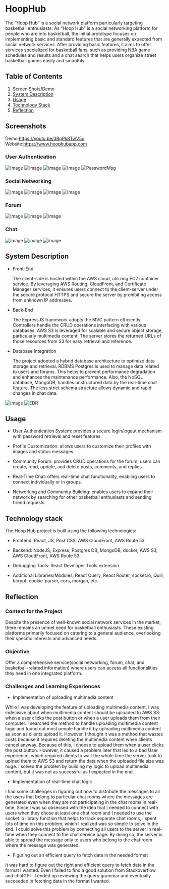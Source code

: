 # HoopHub

The “Hoop Hub” is a social network platform particularly targeting basketball enthusiasts. As “Hoop Hub” is a social networking platform for people who are into basketball, the initial prototype focuses on implementing basic and standard features that are generally expected from social network services.
After providing basic features, it aims to offer services specialized for basketball fans, such as providing NBA game schedules and results and a chat search that helps users organize street basketball games easily and smoothly. 

## Table of Contents

1. [Screen Shots/Demo](#screenshot)
2. [System Description](#system-description) 
3. [Usage](#usage)
4. [Technology Stack](#tech-stack)
5. [Reflection](#reflection)

## Screenshots <a name="screenshot"></a>

Demo:https://youtu.be/3RpPk8TwV5o  
Website:https://www.hoophubapp.com

### User Authentication
![image](https://github.com/Potatojelly/Capstone-HoopHub/assets/108857524/479706f2-60ea-4d23-b661-5d9ff92104a8)
![image](https://github.com/Potatojelly/Capstone-HoopHub/assets/108857524/4234a23a-f7ad-48fa-af4a-eba6a87b9a34)
![image](https://github.com/Potatojelly/Capstone-HoopHub/assets/108857524/c2872f5b-f2cb-454b-a87d-ae4e6ab39d88)
![image](https://github.com/Potatojelly/Capstone-HoopHub/assets/108857524/c8b25ac2-b697-451a-97c4-bed5df5cc8ba)
![PasswordMsg](https://github.com/Potatojelly/HoopHub/assets/108857524/3d2977eb-f389-4374-8220-7dacc49df73b)


### Social Networking
![image](https://github.com/Potatojelly/Capstone-HoopHub/assets/108857524/6aed0cf2-22f2-462a-95e5-12e5ce86b5e5)
![image](https://github.com/Potatojelly/Capstone-HoopHub/assets/108857524/ab0d29ff-675d-49c1-af8c-fc359e33c1b5)
![image](https://github.com/Potatojelly/Capstone-HoopHub/assets/108857524/b870cc63-ead8-4a19-bf34-07c6b6ff131d)
![image](https://github.com/Potatojelly/Capstone-HoopHub/assets/108857524/f2fb0bea-8c35-477b-82b3-506cf045c16c)


### Forum
![image](https://github.com/Potatojelly/Capstone-HoopHub/assets/108857524/cdeda30e-6c8d-4cb8-b3a1-6d5dd38ca20b)
![image](https://github.com/Potatojelly/Capstone-HoopHub/assets/108857524/7747a5bb-a5fa-4989-8f11-a448807ea724)
![image](https://github.com/Potatojelly/Capstone-HoopHub/assets/108857524/9c7ec10e-19cb-42f1-a5bc-89458f0fb256)


### Chat
![image](https://github.com/Potatojelly/Capstone-HoopHub/assets/108857524/232b8011-1d96-4186-a942-101a524c871c)
![image](https://github.com/Potatojelly/Capstone-HoopHub/assets/108857524/8acdba72-aed7-451e-8cbb-0e871f214657)
![image](https://github.com/Potatojelly/Capstone-HoopHub/assets/108857524/3011cefd-9806-4c8a-a58a-7cc2f4a7e9fd)

## System Description <a name="system-description"></a>
* Front-End
  
  The client-side is hosted within the AWS cloud, utilizing EC2 container service. By leveraging AWS Routing, CloudFront, and Certificate Manager services, it ensures users connect to the client-server under the secure protocol HTTPS and secure the server by prohibiting access from unknown IP addresses.

* Back-End
  
  The ExpressJS framework adopts the MVC pattern efficiently. Controllers handle the CRUD operations interfacing with various databases. AWS S3 is leveraged for scalable and secure object storage, particularly multimedia content. The server stores the returned URLs of those resources from S3 for easy retrieval and reference.  

* Database Integration
  
  The project adopted a hybrid database architecture to optimize data storage and retrieval. RDBMS Postgres is used to manage data related to users and forums. This helps to prevent performance degradation and enhances the maintenance performance. Also, the NoSQL database, MongoDB, handles unstructured data by the real-time chat feature. The less strict schema structure allows dynamic and rapid changes in chat data. 

![image](https://github.com/Potatojelly/Capstone-HoopHub/assets/108857524/0918281c-7f07-424b-88ac-842746bade59)
![EDR](https://github.com/Potatojelly/HoopHub/assets/108857524/f6e59371-13a2-400f-9740-3d38afc6fda8)


## Usage <a name="usage"></a>

* User Authentication System: provides a secure login/logout mechanism with password retrieval and reset features.

* Profile Customization: allows users to customize their profiles with images and status messages.

* Community Forum: provides CRUD operations for the forum; users can create, read, update, and delete posts, comments, and replies 

* Real-Time Chat: offers real-time chat functionality, enabling users to connect individually or in groups.

* Networking and Community Building: enables users to expand their network by searching for other basketball enthusiasts and sending friend requests.

## Technology stack <a name="tech-stack"></a>
The Hoop Hub project is built using the following technologies:

* Frontend: React, JS, Post CSS,  AWS CloudFront, AWS Route 53
  
* Backend: NodeJS, Express, Postgres DB, MongoDB, docker, AWS S3, AWS CloudFront, AWS Route 53
  
* Debugging Tools: React Developer Tools extension
  
* Additional Libraries/Modules: React Query, React Router, socket.io, Quill, bcrypt, cookie-parser, cors, morgan, etc.

## Reflection <a name="reflection"></a>

### Context for the Project

Despite the presence of well-known social network services in the market, there remains an unmet need for basketball enthusiasts. These existing platforms primarily focused on catering to a general audience, overlooking their specific interests and advanced needs. 

### Objective

Offer a comprehensive service(social networking, forum, chat, and basketball-related information) where users can access all functionalities they need in one integrated platform. 

### Challenges and Learning Experiences

* Implementation of uploading multimedia content  

While I was developing the feature of uploading multimedia content, I was indecisive about when multimedia content should be uploaded to AWS S3: when a user clicks the post button or when a user uploads them from their computer. I searched the method to handle uploading multimedia content logic and found out most people handle it by uploading multimedia content as soon as clients upload it. However, I thought it was a method that wastes costs because it requires deleting the multimedia content when clients cancel anyway. Because of this, I choose to upload them when a user clicks the post button. However, it caused a problem later that led to a bad User experience, which required clients to wait the whole time the server took to upload them to AWS S3 and return the data when the uploaded file size was huge. I solved the problem by building my logic to upload multimedia content, but it was not as successful as I expected in the end. 
 
* Implementation of real-time chat logic  

I had some challenges in figuring out how to distribute the messages to all the users that belong to particular chat rooms where the messages are generated even when they are not participating in the chat rooms in real-time. Since I was so obsessed with the idea that I needed to connect with users when they chose at least one chat room and I needed to use the socket.io library function that helps to track separate chat rooms, I spent lots of time on this problem, which I realized was so simple to solve in the end.
I could solve this problem by connecting all users to the server in real-time when they connect to the chat service page. By doing so,  the server is able to spread the message only to users who belong to the chat room where the message was generated. 

* Figuring out an efficient query to fetch data in the needed format  

It was hard to figure out the right and efficient query to fetch data in the format I wanted. Even I failed to find a good solution from Stackoverflow and chatGPT. I ended up reviewing the query grammar and eventually succeeded in fetching data in the format I wanted.

